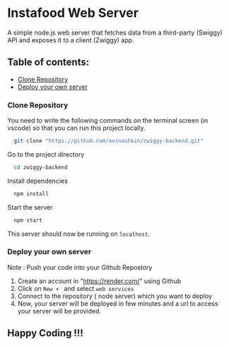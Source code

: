 # Instafood Web Server 
A simple node.js web server that fetches data from a third-party (Swiggy) API and exposes it to a client (Zwiggy) app.

## Table of contents:
- [Clone Repository](#clone-repository)
- [Deploy your own server](#deploy-your-own-server)

### Clone Repository
You need to write the following commands on the terminal screen (in vscode) so that you can run this project locally.

```bash
  git clone "https://github.com/avinashkin/zwiggy-backend.git"
```
Go to the project directory

```bash
  cd zwiggy-backend
```
Install dependencies
```bash
  npm install
```
Start the server
```bash
  npm start
```

This server should now be running on `localhost`.

### Deploy your own server

Note : Push your code into your Github Repostory 

1. Create an account in "https://render.com/" using Github
2. Click on `New + ` and select `web services`
3. Connect to the repository ( node server) which you want to deploy 
4. Now, your server will be deployed in few minutes and a url to access your server will be provided.

## Happy Coding !!!